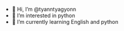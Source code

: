 - 👋 Hi, I’m @tyanntyagyonn
- 👀 I’m interested in python
- 🌱 I’m currently learning English and python

<!---
tyanntyagyonn/tyanntyagyonn is a ✨ special ✨ repository because its `README.md` (this file) appears on your GitHub profile.
You can click the Preview link to take a look at your changes.
--->
